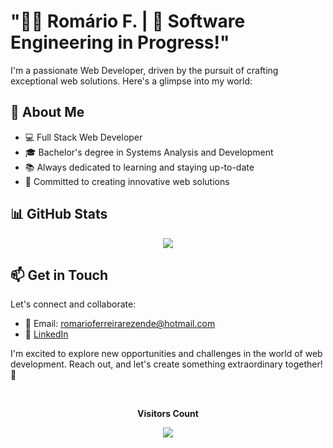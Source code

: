 # "👨‍💻 Romário F. | 🚀 Software Engineering in Progress!"

I'm a passionate Web Developer, driven by the pursuit of crafting exceptional web solutions. Here's a glimpse into my world:

## 🌟 About Me

- 💻 Full Stack Web Developer
- 🎓 Bachelor's degree in Systems Analysis and Development
- 📚 Always dedicated to learning and staying up-to-date
- 🌱 Committed to creating innovative web solutions



## 📊 GitHub Stats



<p align="center">
  <!-- <a href="#"><img src="https://github-readme-stats.vercel.app/api?username=Romariorfr&hide_border=true&show_icons=true&include_all_commits=true&count_private=true&theme=tokyonight&line_height=27"></a>
  <a href="#"><img src="https://github-readme-stats.vercel.app/api/top-langs/?username=Romariorfr&hide=PHP,html,c&theme=tokyonight&hide_border=true&line_height=27"></a>
  <br><br> -->
  <a href="#"><img src="https://github-readme-streak-stats.herokuapp.com?user=Romariorfr&theme=tokyonight&hide_border=true&include_all_commits=true&line_height=27"></a>
</p>

## 📫 Get in Touch

Let's connect and collaborate:

- 📧 Email: romarioferreirarezende@hotmail.com
- 👔 [LinkedIn](https://www.linkedin.com/in/romarioferreiradeveloper/)

I'm excited to explore new opportunities and challenges in the world of web development. Reach out, and let's create something extraordinary together! 🚀

<div align="center">
<br><p align="centre"><b>Visitors Count</b></p>  
<p align="center"><img align="center" src="https://profile-counter.glitch.me/{Romariorfr}/count.svg" /></p> 
</div>
